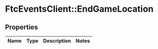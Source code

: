 # FtcEventsClient::EndGameLocation

## Properties
Name | Type | Description | Notes
------------ | ------------- | ------------- | -------------

